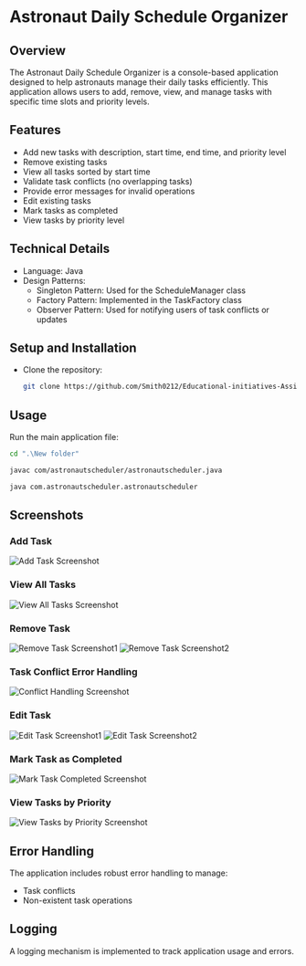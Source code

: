 # Astronaut Daily Schedule Organizer

## Overview

The Astronaut Daily Schedule Organizer is a console-based application designed to help astronauts manage their daily tasks efficiently. This application allows users to add, remove, view, and manage tasks with specific time slots and priority levels.

## Features

- Add new tasks with description, start time, end time, and priority level
- Remove existing tasks
- View all tasks sorted by start time
- Validate task conflicts (no overlapping tasks)
- Provide error messages for invalid operations
- Edit existing tasks
- Mark tasks as completed
- View tasks by priority level

## Technical Details

- Language: Java
- Design Patterns:
  - Singleton Pattern: Used for the ScheduleManager class
  - Factory Pattern: Implemented in the TaskFactory class
  - Observer Pattern: Used for notifying users of task conflicts or updates

## Setup and Installation

- Clone the repository:
   ```bash
   git clone https://github.com/Smith0212/Educational-initiatives-Assignment-
   ```

## Usage

Run the main application file:
```bash
cd ".\New folder"
```
```bash
javac com/astronautscheduler/astronautscheduler.java
```
```bash
java com.astronautscheduler.astronautscheduler
```

## Screenshots

### Add Task
![Add Task Screenshot](assets/image1.png)

### View All Tasks
![View All Tasks Screenshot](assets/image2.png)

### Remove Task
![Remove Task Screenshot1](assets/image31.png)
![Remove Task Screenshot2](assets/image32.png)

### Task Conflict Error Handling
![Conflict Handling Screenshot](assets/image4.png)

### Edit Task
![Edit Task Screenshot1](assets/image51.png)
![Edit Task Screenshot2](assets/image52.png)

### Mark Task as Completed
![Mark Task Completed Screenshot](assets/image6.png)

### View Tasks by Priority
![View Tasks by Priority Screenshot](assets/image7.png)

## Error Handling

The application includes robust error handling to manage:
- Task conflicts
- Non-existent task operations

## Logging

A logging mechanism is implemented to track application usage and errors.

